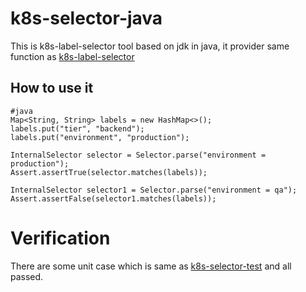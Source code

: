 # k8s-selector-java
This is k8s-label-selector tool based on jdk in java, it provider same function as [k8s-label-selector](https://kubernetes.io/docs/concepts/overview/working-with-objects/labels/)

## How to use it

```
#java
Map<String, String> labels = new HashMap<>();
labels.put("tier", "backend");
labels.put("environment", "production");

InternalSelector selector = Selector.parse("environment = production");
Assert.assertTrue(selector.matches(labels));

InternalSelector selector1 = Selector.parse("environment = qa");
Assert.assertFalse(selector1.matches(labels));
``` 

# Verification
There are some unit case which is same as [k8s-selector-test](https://github.com/kubernetes/kubernetes/blob/master/staging/src/k8s.io/apimachinery/pkg/labels/selector_test.go) and all passed.
